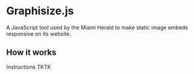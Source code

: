 Graphisize.js
===

A JavaScript tool used by the Miami Herald to make static image embeds responsive on its website. 

How it works
----
Instructions TKTK

